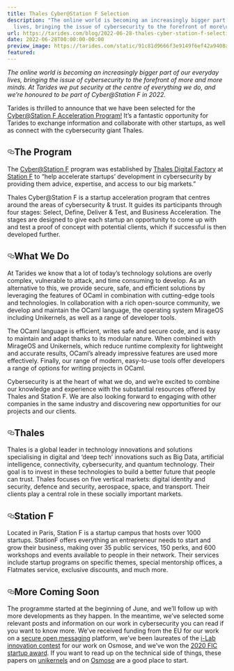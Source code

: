 ```yaml
---
title: Thales Cyber@Station F Selection
description: "The online world is becoming an increasingly bigger part of our everyday
  lives, bringing the issue of cybersecurity to the forefront of more\u2026"
url: https://tarides.com/blog/2022-06-28-thales-cyber-station-f-selection
date: 2022-06-28T00:00:00-00:00
preview_image: https://tarides.com/static/91c81d9666f3e9149f6ef42a9408ac0a/0132d/stationF.jpg
featured:
---
```


<p><em>The online world is becoming an increasingly bigger part of our everyday lives, bringing the issue of cybersecurity to the forefront of more and more minds. At Tarides we put security at the centre of everything we do, and we&rsquo;re honoured to be part of <em>Cyber@Station F</em> in 2022.</em></p>
<p>Tarides is thrilled to announce that we have been selected for the <a href="https://cyber-at-stationf.com/en/startups">Cyber@Station F Acceleration Program!</a> It&rsquo;s a fantastic opportunity for Tarides to exchange information and collaborate with other startups, as well as connect with the cybersecurity giant Thales.</p>
<h2 style="position:relative;"><a href="https://tarides.com/feed.xml#the-program" aria-label="the program permalink" class="anchor before"><svg aria-hidden="true" focusable="false" height="16" version="1.1" viewbox="0 0 16 16" width="16"><path fill-rule="evenodd" d="M4 9h1v1H4c-1.5 0-3-1.69-3-3.5S2.55 3 4 3h4c1.45 0 3 1.69 3 3.5 0 1.41-.91 2.72-2 3.25V8.59c.58-.45 1-1.27 1-2.09C10 5.22 8.98 4 8 4H4c-.98 0-2 1.22-2 2.5S3 9 4 9zm9-3h-1v1h1c1 0 2 1.22 2 2.5S13.98 12 13 12H9c-.98 0-2-1.22-2-2.5 0-.83.42-1.64 1-2.09V6.25c-1.09.53-2 1.84-2 3.25C6 11.31 7.55 13 9 13h4c1.45 0 3-1.69 3-3.5S14.5 6 13 6z"></path></svg></a>The Program</h2>
<p>The  <a href="https://cyber-at-stationf.com//">Cyber@Station F</a> program was established by <a href="https://thalesdigital.io/">Thales Digital Factory</a> at <a href="https://stationf.co">Station F</a> to &ldquo;help accelerate startups&rsquo; development in cybersecurity by providing them advice, expertise, and access to our big markets.&rdquo;</p>
<p>Thales Cyber@Station F is a startup acceleration program that centres around the areas of cybersecurity &amp; trust. It guides its participants through four stages: Select, Define, Deliver &amp; Test, and Business Acceleration. The stages are designed to give each startup an opportunity to come up with and test a proof of concept with potential clients, which if successful is then developed further.</p>
<h2 style="position:relative;"><a href="https://tarides.com/feed.xml#what-we-do" aria-label="what we do permalink" class="anchor before"><svg aria-hidden="true" focusable="false" height="16" version="1.1" viewbox="0 0 16 16" width="16"><path fill-rule="evenodd" d="M4 9h1v1H4c-1.5 0-3-1.69-3-3.5S2.55 3 4 3h4c1.45 0 3 1.69 3 3.5 0 1.41-.91 2.72-2 3.25V8.59c.58-.45 1-1.27 1-2.09C10 5.22 8.98 4 8 4H4c-.98 0-2 1.22-2 2.5S3 9 4 9zm9-3h-1v1h1c1 0 2 1.22 2 2.5S13.98 12 13 12H9c-.98 0-2-1.22-2-2.5 0-.83.42-1.64 1-2.09V6.25c-1.09.53-2 1.84-2 3.25C6 11.31 7.55 13 9 13h4c1.45 0 3-1.69 3-3.5S14.5 6 13 6z"></path></svg></a>What We Do</h2>
<p>At Tarides we know that a lot of today&rsquo;s technology solutions are overly complex, vulnerable to attack, and time consuming to develop. As an alternative to this, we provide secure, safe, and efficient solutions by leveraging the features of OCaml in combination with cutting-edge tools and technologies. In collaboration with a rich open-source community, we develop and maintain the OCaml language, the operating system MirageOS including Unikernels, as well as a range of developer tools.</p>
<p>The OCaml language is efficient, writes safe and secure code, and is easy to maintain and adapt thanks to its modular nature. When combined with MirageOS and Unikernels, which reduce runtime complexity for lightweight and accurate results, OCaml&rsquo;s already impressive features are used more effectively. Finally, our range of modern, easy-to-use tools offer developers a range of options for writing projects in OCaml.</p>
<p>Cybersecurity is at the heart of what we do, and we&rsquo;re excited to combine our knowledge and experience with the substantial resources offered by Thales and Station F. We are also looking forward to engaging with other companies in the same industry and discovering new opportunities for our projects and our clients.</p>
<h2 style="position:relative;"><a href="https://tarides.com/feed.xml#thales" aria-label="thales permalink" class="anchor before"><svg aria-hidden="true" focusable="false" height="16" version="1.1" viewbox="0 0 16 16" width="16"><path fill-rule="evenodd" d="M4 9h1v1H4c-1.5 0-3-1.69-3-3.5S2.55 3 4 3h4c1.45 0 3 1.69 3 3.5 0 1.41-.91 2.72-2 3.25V8.59c.58-.45 1-1.27 1-2.09C10 5.22 8.98 4 8 4H4c-.98 0-2 1.22-2 2.5S3 9 4 9zm9-3h-1v1h1c1 0 2 1.22 2 2.5S13.98 12 13 12H9c-.98 0-2-1.22-2-2.5 0-.83.42-1.64 1-2.09V6.25c-1.09.53-2 1.84-2 3.25C6 11.31 7.55 13 9 13h4c1.45 0 3-1.69 3-3.5S14.5 6 13 6z"></path></svg></a>Thales</h2>
<p>Thales is a global leader in technology innovations and solutions specialising in digital and &lsquo;deep tech&rsquo; innovations such as Big Data, artificial intelligence, connectivity, cybersecurity, and quantum technology. Their goal is to invest in these technologies to build a better future that people can trust. Thales focuses on five vertical markets: digital identity and security, defence and security, aerospace, space, and transport. Their clients play a central role in these socially important markets.</p>
<h2 style="position:relative;"><a href="https://tarides.com/feed.xml#station-f" aria-label="station f permalink" class="anchor before"><svg aria-hidden="true" focusable="false" height="16" version="1.1" viewbox="0 0 16 16" width="16"><path fill-rule="evenodd" d="M4 9h1v1H4c-1.5 0-3-1.69-3-3.5S2.55 3 4 3h4c1.45 0 3 1.69 3 3.5 0 1.41-.91 2.72-2 3.25V8.59c.58-.45 1-1.27 1-2.09C10 5.22 8.98 4 8 4H4c-.98 0-2 1.22-2 2.5S3 9 4 9zm9-3h-1v1h1c1 0 2 1.22 2 2.5S13.98 12 13 12H9c-.98 0-2-1.22-2-2.5 0-.83.42-1.64 1-2.09V6.25c-1.09.53-2 1.84-2 3.25C6 11.31 7.55 13 9 13h4c1.45 0 3-1.69 3-3.5S14.5 6 13 6z"></path></svg></a>Station F</h2>
<p>Located in Paris, Station F is a startup campus that hosts over 1000 startups. StationF offers everything an entrepreneur needs to start and grow their business, making over 35 public services, 150 perks, and 600 workshops and events available to people in their network. Their services include startup programs on specific themes, special mentorship offices, a Flatmates service, exclusive discounts, and much more.</p>
<h2 style="position:relative;"><a href="https://tarides.com/feed.xml#more-coming-soon" aria-label="more coming soon permalink" class="anchor before"><svg aria-hidden="true" focusable="false" height="16" version="1.1" viewbox="0 0 16 16" width="16"><path fill-rule="evenodd" d="M4 9h1v1H4c-1.5 0-3-1.69-3-3.5S2.55 3 4 3h4c1.45 0 3 1.69 3 3.5 0 1.41-.91 2.72-2 3.25V8.59c.58-.45 1-1.27 1-2.09C10 5.22 8.98 4 8 4H4c-.98 0-2 1.22-2 2.5S3 9 4 9zm9-3h-1v1h1c1 0 2 1.22 2 2.5S13.98 12 13 12H9c-.98 0-2-1.22-2-2.5 0-.83.42-1.64 1-2.09V6.25c-1.09.53-2 1.84-2 3.25C6 11.31 7.55 13 9 13h4c1.45 0 3-1.69 3-3.5S14.5 6 13 6z"></path></svg></a>More Coming Soon</h2>
<p>The programme started at the beginning of June, and we&rsquo;ll follow up with more developments as they happen. In the meantime, we&rsquo;ve selected some relevant posts and information on our work in cybersecurity you can read if you want to know more. We&rsquo;ve received funding from the EU for our work on a <a href="https://tarides.com/blog/2021-04-30-scop-selected-for-dapsi-initiative">secure open messaging</a> platform, we&rsquo;ve been laureates of the <a href="https://tarides.com/blog/2019-07-05-i-lab-2019">i-Lab innovation contest</a> for our work on Osmose, and we&rsquo;ve won the <a href="https://tarides.com/blog/2019-12-11-tarides-wins-the-fic-2020-startup-award">2020 FIC startup award</a>.  If you want to read up on the technical side of things, these papers on <a href="https://www.usenix.org/system/files/conference/usenixsecurity15/sec15-paper-kaloper-mersinjak.pdf">unikernels</a> and on  <a href="https://anil.recoil.org/papers/2018-hotpost-osmose.pdf">Osmose</a> are a good place to start.</p>
